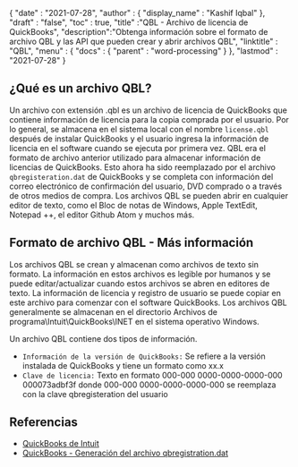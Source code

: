 {
  "date" : "2021-07-28",
  "author" : {
    "display_name" : "Kashif Iqbal"
},
  "draft" : "false",
  "toc" : true,
  "title" :"QBL - Archivo de licencia de QuickBooks",
  "description":"Obtenga información sobre el formato de archivo QBL y las API que pueden crear y abrir archivos QBL",
  "linktitle" : "QBL",
  "menu" : {
    "docs" : {
      "parent" : "word-processing"
}
},
  "lastmod" : "2021-07-28"
}

## ¿Qué es un archivo QBL?

Un archivo con extensión .qbl es un archivo de licencia de QuickBooks que contiene información de licencia para la copia comprada por el usuario. Por lo general, se almacena en el sistema local con el nombre `license.qbl` después de instalar QuickBooks y el usuario ingresa la información de licencia en el software cuando se ejecuta por primera vez. QBL era el formato de archivo anterior utilizado para almacenar información de licencias de QuickBooks. Esto ahora ha sido reemplazado por el archivo `qbregisteration.dat` de QuickBooks y se completa con información del correo electrónico de confirmación del usuario, DVD comprado o a través de otros medios de compra. Los archivos QBL se pueden abrir en cualquier editor de texto, como el Bloc de notas de Windows, Apple TextEdit, Notepad ++, el editor Github Atom y muchos más.

## Formato de archivo QBL - Más información

Los archivos QBL se crean y almacenan como archivos de texto sin formato. La información en estos archivos es legible por humanos y se puede editar/actualizar cuando estos archivos se abren en editores de texto. La información de licencia y registro de usuario se puede copiar en este archivo para comenzar con el software QuickBooks. Los archivos QBL generalmente se almacenan en el directorio Archivos de programa\Intuit\QuickBooks\INET en el sistema operativo Windows.

Un archivo QBL contiene dos tipos de información.

* `Información de la versión de QuickBooks:` Se refiere a la versión instalada de QuickBooks y tiene un formato como xx.x
* `Clave de licencia:` Texto en formato 000-000 0000-0000-0000-000 000073adbf3f donde 000-000 0000-0000-0000-000 se reemplaza con la clave qbregisteration del usuario

## Referencias

* [QuickBooks de Intuit](https://quickbooks.intuit.com/)
* [QuickBooks - Generación del archivo qbregistration.dat](https://quickbooks.intuit.com/learn-support/en-us/help-article/license-information/create-create-qbregistration-dat-file/L7S5BwSst_US_en_US)

